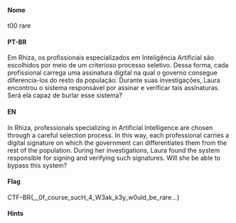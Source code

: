 #### Nome

t00 rare

#### PT-BR

Em Rhiza, os profissionais especializados em Inteligência Artificial são
escolhidos por meio de um criterioso processo seletivo. Dessa forma, cada
profissional carrega uma assinatura digital na qual o governo consegue
diferencia-los do resto da população. Durante suas investigações, Laura
encontrou o sistema responsável por assinar e verificar tais assinaturas.
Será ela capaz de burlar esse sistema?

#### EN

In Rhiza, professionals specializing in Artificial Intelligence are chosen
through a careful selection process. In this way, each professional carries a
digital signature on which the government can differentiates them from the rest
of the population. During her investigations, Laura found the system responsible
for signing and verifying such signatures. Will she be able to bypass this
system?

#### Flag

CTF-BR{__0f_course_sucH_4_W3ak_k3y_w0uld_be_rare...}

#### Hints

